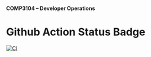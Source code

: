 #### COMP3104 – Developer Operations


# Github Action Status Badge
[![CI](https://github.com/MylesRM/COMP3104/actions/workflows/ci.yml/badge.svg)](https://github.com/MylesRM/COMP3104/actions/workflows/ci.yml)


